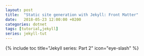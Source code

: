 ```yaml
---
layout: post
title:  "Static site generation with Jekyll: Front Matter"
date:   2018-05-23 12:00:00 +0200
categories: dotnet
tags: [tutorial,jekyll]
series: jekyll-tut
---
```


{% include toc title="Jekyll series: Part 2" icon="eye-slash" %}



<!--more-->


